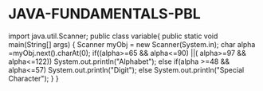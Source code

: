 # JAVA-FUNDAMENTALS-PBL
import java.util.Scanner; 
public class variable{ 
public static void main(String[] args) { 
Scanner myObj = new Scanner(System.in); 
char alpha =myObj.next().charAt(0); 
if((alpha>=65 && alpha<=90) ||( alpha>=97 && alpha<=122))
System.out.println("Alphabet");
else if(alpha >=48 && alpha<=57)
System.out.println("Digit"); 
else
System.out.println("Special Character");
}
}
